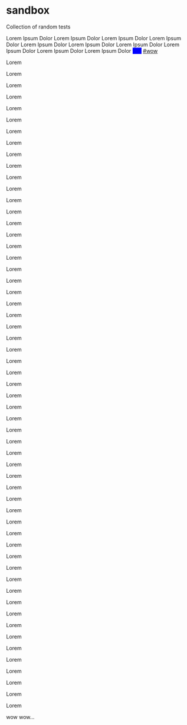 # sandbox
Collection of random tests

Lorem Ipsum Dolor Lorem Ipsum Dolor Lorem Ipsum Dolor Lorem Ipsum Dolor Lorem Ipsum Dolor Lorem Ipsum Dolor Lorem Ipsum Dolor Lorem Ipsum Dolor Lorem Ipsum Dolor Lorem Ipsum Dolor
<span style="background-color: blue; color: blue">test</span>
[#wow](wow)

Lorem

Lorem

Lorem

Lorem

Lorem

Lorem

Lorem

Lorem

Lorem

Lorem

Lorem

Lorem

Lorem

Lorem

Lorem

Lorem

Lorem

Lorem

Lorem

Lorem

Lorem

Lorem

Lorem

Lorem

Lorem

Lorem

Lorem

Lorem

Lorem

Lorem

Lorem

Lorem

Lorem

Lorem

Lorem

Lorem

Lorem

Lorem

Lorem

Lorem

Lorem

Lorem

Lorem

Lorem

Lorem

Lorem

Lorem

Lorem

Lorem

Lorem

Lorem

Lorem

Lorem

Lorem

Lorem

Lorem

Lorem

<a name="wow">wow</a>
wow...